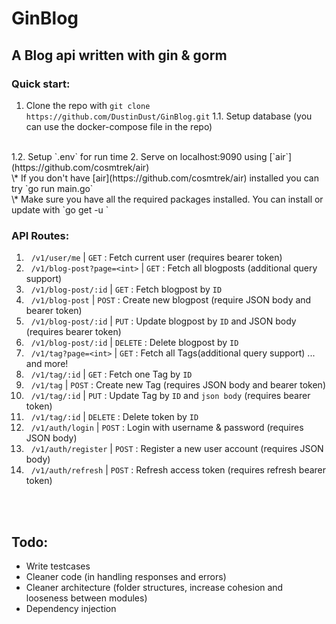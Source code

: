 # GinBlog
## A Blog api written with gin &amp; gorm

### Quick start:
1. Clone the repo with ```git clone https://github.com/DustinDust/GinBlog.git```
1.1. Setup database (you can use the docker-compose file in the repo)
<br />
1.2. Setup `.env` for run time
2. Serve on localhost:9090 using [`air`](https://github.com/cosmtrek/air) </br> 
\* If you don't have [air](https://github.com/cosmtrek/air) installed you can try `go run main.go`
<br />
\* Make sure you have all the required packages installed. You can install or update with `go get -u <package-name>` 

### API Routes: <br/>

1. &nbsp; `/v1/user/me` | `GET` : Fetch current user (requires bearer token)
2. &nbsp; `/v1/blog-post?page=<int>` | `GET` : Fetch all blogposts (additional query support)
3. &nbsp; `/v1/blog-post/:id` | `GET` : Fetch blogpost by `ID`
4. &nbsp; `/v1/blog-post` | `POST` : Create new blogpost (require JSON body and bearer token) <br/>
5. &nbsp; `/v1/blog-post/:id` | `PUT` : Update blogpost by `ID` and JSON body (requires bearer token)
6. &nbsp; `/v1/blog-post/:id` | `DELETE` : Delete blogpost by `ID`
7. &nbsp; `/v1/tag?page=<int>` | `GET` : Fetch all Tags(additional query support)
... and more! <br/>
8. &nbsp; `/v1/tag/:id` | `GET` : Fetch one Tag by `ID`
9. &nbsp; `/v1/tag` | `POST` : Create new Tag (requires JSON body and bearer token)
10. &nbsp; `/v1/tag/:id` | `PUT` : Update Tag by `ID` and `json body` (requires bearer token)
11. &nbsp; `/v1/tag/:id` | `DELETE` : Delete token by `ID`
12. &nbsp; `/v1/auth/login` | `POST` : Login with username & password (requires JSON body)
13. &nbsp; `/v1/auth/register` | `POST` : Register a new user account (requires JSON body)
14. &nbsp; `/v1/auth/refresh` | `POST` : Refresh access token (requires refresh bearer token)
<br />
<br />

## Todo:
* Write testcases
* Cleaner code (in handling responses and errors)
* Cleaner architecture (folder structures, increase cohesion and looseness between modules)
* Dependency injection
